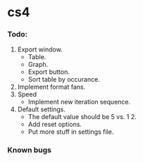 # cs4
### Todo:
1. Export window.
   + Table.
   + Graph.
   + Export button.
   + Sort table by occurance.
2. Implement format fans.
3. Speed
   + Implement new iteration sequence.
4. Default settings.
   + The default value should be 5 vs. 1 2.
   + Add reset options.
   + Put more stuff in settings file.

### Known bugs
